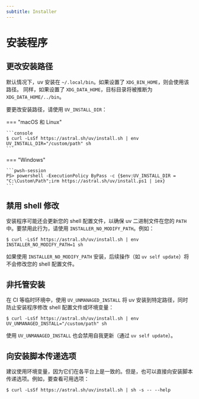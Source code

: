 ```yaml
---
subtitle: Installer
---
```


# 安装程序

## 更改安装路径

默认情况下，uv 安装在 `~/.local/bin`。如果设置了 `XDG_BIN_HOME`，则会使用该路径。
同样，如果设置了 `XDG_DATA_HOME`，目标目录将被推断为 `XDG_DATA_HOME/../bin`。

要更改安装路径，请使用 `UV_INSTALL_DIR`：

=== "macOS 和 Linux"

    ```console
    $ curl -LsSf https://astral.sh/uv/install.sh | env UV_INSTALL_DIR="/custom/path" sh
    ```

=== "Windows"

    ```pwsh-session
    PS> powershell -ExecutionPolicy ByPass -c {$env:UV_INSTALL_DIR = "C:\Custom\Path";irm https://astral.sh/uv/install.ps1 | iex}
    ```

## 禁用 shell 修改

安装程序可能还会更新您的 shell 配置文件，以确保 uv 二进制文件在您的 `PATH` 中。要禁用此行为，请使用 `INSTALLER_NO_MODIFY_PATH`。例如：

```console
$ curl -LsSf https://astral.sh/uv/install.sh | env INSTALLER_NO_MODIFY_PATH=1 sh
```

如果使用 `INSTALLER_NO_MODIFY_PATH` 安装，后续操作（如 `uv self update`）将不会修改您的 shell 配置文件。

## 非托管安装

在 CI 等临时环境中，使用 `UV_UNMANAGED_INSTALL` 将 uv 安装到特定路径，同时防止安装程序修改 shell 配置文件或环境变量：

```console
$ curl -LsSf https://astral.sh/uv/install.sh | env UV_UNMANAGED_INSTALL="/custom/path" sh
```

使用 `UV_UNMANAGED_INSTALL` 也会禁用自我更新（通过 `uv self update`）。

## 向安装脚本传递选项

建议使用环境变量，因为它们在各平台上是一致的。但是，也可以直接向安装脚本传递选项。例如，要查看可用选项：

```console
$ curl -LsSf https://astral.sh/uv/install.sh | sh -s -- --help
```
